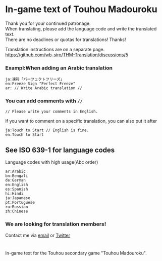 # In-game text of Touhou Madouroku

Thank you for your continued patronage.  
When translating, please add the language code and write the translated text.   
There are no deadlines or quotas for translations! Thanks!  

Translation instructions are on a separate page.  
https://github.com/wb-siro/THM-Translation/discussions/5  

### Exampl:When adding an Arabic translation  
~~~
ja:凍符「パーフェクトフリーズ」  
en:Freeze Sign "Perfect Freeze"  
ar: // Write Arabic translation //  
~~~

### You can add comments with `// `  
~~~
// Please write your comments in English.
~~~
If you want to comment on a specific translation, you can also put it after  
~~~
ja:Touch to Start // English is fine.
en:Touch to Start
~~~

## See ISO 639-1 for language codes  
Language codes with high usage(Abc order)  
~~~
ar:Arabic  
bn:Bengali  
de:German  
en:English  
es:Spanish  
hi:Hindi  
ja:Japanese  
pt:Portuguese  
ru:Russian  
zh:Chinese  
~~~
### We are looking for translation members!
Contact me via [email](<mailto:whiteboard.japan@gmail.com>) or [Twitter](https://twitter.com/wb_siro)

# 
In-game text for the Touhou secondary game "Touhou Madouroku".
